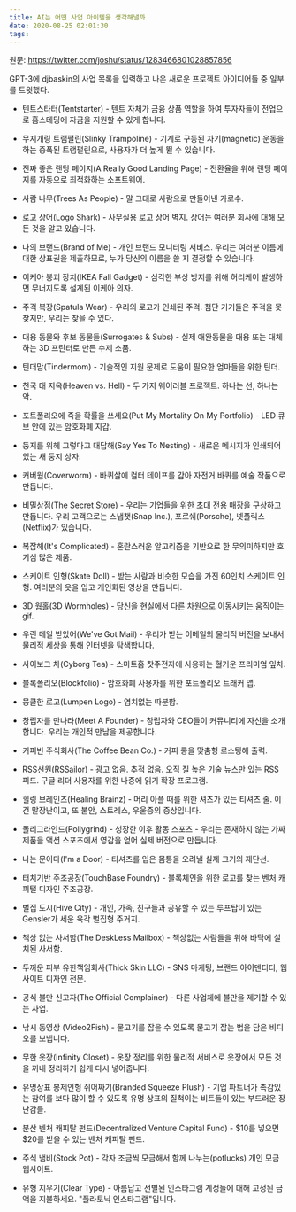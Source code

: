 ```yaml
---
title: AI는 어떤 사업 아이템을 생각해낼까
date: 2020-08-25 02:01:30
tags:
---
```


원문: https://twitter.com/joshu/status/1283466801028857856

GPT-3에 djbaskin의 사업 목록을 입력하고 나온 새로운 프로젝트 아이디어들 중 일부를 트윗했다.

- 텐트스타터(Tentstarter) - 텐트 자체가 금융 상품 역할을 하여 투자자들이 전업으로 홈스테딩에 자금을 지원할 수 있게 합니다.

- 무지개링 트램펄린(Slinky Trampoline) - 기계로 구동된 자기(magnetic) 운동을 하는 증폭된 트램펄린으로, 사용자가 더 높게 뛸 수 있습니다.

- 진짜 좋은 랜딩 페이지(A Really Good Landing Page) - 전환율을 위해 랜딩 페이지를 자동으로 최적화하는 소프트웨어.

- 사람 나무(Trees As People) - 말 그대로 사람으로 만들어낸 가로수.

- 로고 상어(Logo Shark) - 사무실용 로고 상어 벽지. 상어는 여러분 회사에 대해 모든 것을 알고 있습니다.

- 나의 브랜드(Brand of Me) - 개인 브랜드 모니터링 서비스. 우리는 여러분 이름에 대한 상표권을 제출하므로, 누가 당신의 이름을 쓸 지 결정할 수 있습니다.

- 이케아 붕괴 장치(IKEA Fall Gadget) - 심각한 부상 방지를 위해 허리케이 발생하면 무너지도록 설계된 이케아 의자.

- 주걱 복장(Spatula Wear) - 우리의 로고가 인쇄된 주걱. 첨단 기기들은 주걱을 못 찾지만, 우리는 찾을 수 있다.

- 대용 동물와 후보 동물들(Surrogates & Subs) - 실제 애완동물을 대용 또는 대체하는 3D 프린터로 만든 수제 소품.

- 틴더맘(Tindermom) - 기술적인 지원 문제로 도움이 필요한 엄마들을 위한 틴더.

- 천국 대 지옥(Heaven vs. Hell) - 두 가지 웨어러블 프로젝트. 하나는 선, 하나는 악.

- 포트폴리오에 죽을 확률을 쓰세요(Put My Mortality On My Portfolio) - LED 큐브 안에 있는 암호화폐 지갑.

- 둥지를 위헤 그렇다고 대답해(Say Yes To Nesting) - 새로운 메시지가 인쇄되어 있는 새 둥지 상자.

- 커버웜(Coverworm) - 바퀴살에 컬터 테이프를 감아 자전거 바퀴를 예술 작품으로 만듭니다.

- 비밀상점(The Secret Store) - 우리는 기업들을 위한 초대 전용 매장을 구상하고 만듭니다. 우리 고객으로는 스냅챗(Snap Inc.), 포르쉐(Porsche), 넷플릭스(Netflix)가 있습니다.

- 복잡해(It's Complicated) - 혼란스러운 알고리즘을 기반으로 한 무의미하지만 호기심 많은 제품.

- 스케이트 인형(Skate Doll) - 받는 사람과 비슷한 모습을 가진 60인치 스케이트 인형. 여러분의 옷을 입고 개인화된 영상을 만듭니다.

- 3D 웜홀(3D Wormholes) - 당신을 현실에서 다른 차원으로 이동시키는 움직이는 gif.

- 우린 메일 받았어(We've Got Mail) - 우리가 받는 이메일의 물리적 버전을 보내서 물리적 세상을 통해 인터넷을 탐색합니다.

- 사이보그 차(Cyborg Tea) - 스마트홈 찻주전자에 사용하는 헐거운 프리미엄 잎차.

- 블록폴리오(Blockfolio) - 암호화폐 사용자를 위한 포트폴리오 트래커 앱.

- 뭉클한 로고(Lumpen Logo) - 염치없는 따분함.

- 창립자를 만나라(Meet A Founder) - 창립자와 CEO들이 커뮤니티에 자신을 소개합니다. 우리는 개인적 만남을 제공합니다.

- 커피빈 주식회사(The Coffee Bean Co.) - 커피 콩을 맞춤형 로스팅해 출력.

- RSS선원(RSSailor) - 광고 없음. 추적 없음. 오직 질 높은 기술 뉴스만 있는 RSS 피드. 구글 리더 사용자를 위한 나중에 읽기 확장 프로그램.

- 힐링 브레인즈(Healing Brainz) - 머리 아플 때를 위한 셔츠가 있는 티셔츠 줄. 이건 말장난이고, 또 불안, 스트레스, 우울증의 증상입니다.

- 폴리그라인드(Pollygrind) - 성장한 이후 활동 스포츠 - 우리는 존재하지 않는 가짜 제품을 액션 스포츠에서 영감을 얻어 실제 버전으로 만듭니다.

- 나는 문이다(I'm a Door) - 티셔츠를 입은 몸통을 오려낼 실제 크기의 재단선.

- 터치기반 주조공장(TouchBase Foundry) - 블록체인을 위한 로고를 찾는 벤처 캐피털 디자인 주조공장.

- 벌집 도시(Hive City) - 개인, 가족, 친구들과 공유할 수 있는 루프탑이 있는 Gensler가 세운 육각 벌집형 주거지.

- 책상 없는 사서함(The DeskLess Mailbox) - 책상없는 사람들을 위해 바닥에 설치된 사서함.

- 두꺼운 피부 유한책임회사(Thick Skin LLC) - SNS 마케팅, 브랜드 아이덴티티, 웹 사이트 디자인 전문.

- 공식 불만 신고자(The Official Complainer) - 다른 사업체에 불만을 제기할 수 있는 사업.

- 낚시 동영상 (Video2Fish) - 물고기를 잡을 수 있도록 물고기 잡는 법을 담은 비디오를 보냅니다.

- 무한 옷장(Infinity Closet) - 옷장 정리를 위한 물리적 서비스로 옷장에서 모든 것을 꺼내 정리하기 쉽게 다시 넣어줍니다.

- 유명상표 봉제인형 쥐어짜기(Branded Squeeze Plush) - 기업 파트너가 촉감있는 참여를 보다 많이 할 수 있도록 유명 상표의 질척이는 비트들이 있는 부드러운 장난감들.

- 분산 벤처 캐피탈 펀드(Decentralized Venture Capital Fund) - $10를 넣으면 $20를 받을 수 있는 벤처 캐피탈 펀드.

- 주식 냄비(Stock Pot) - 각자 조금씩 모금해서 함께 나누는(potlucks) 개인 모금 웹사이트.

- 유형 지우기(Clear Type) - 아름답고 선별된 인스타그램 계정들에 대해 고정된 금액을 지불하세요. "플라토닉 인스타그램"입니다.
